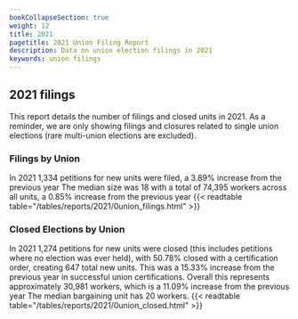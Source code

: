 ```yaml
---
bookCollapseSection: true
weight: 12
title: 2021
pagetitle: 2021 Union Filing Report
description: Data on union election filings in 2021
keywords: union filings
---
```


## 2021 filings

This report details the number of filings and closed units in 2021. As a reminder, we are only showing filings and closures related to single union elections (rare multi-union elections are excluded).

### Filings by Union
In 2021 1,334 petitions for new units were filed, a 3.89% increase from the previous year The median size was 18 with a total of 74,395 workers across all units, a 0.85% increase from the previous year
{{< readtable table="/tables/reports/2021/0union_filings.html" >}}

### Closed Elections by Union
In 2021 1,274 petitions for new units were closed (this includes petitions where no election was ever held), with 50.78% closed with a certification order, creating 647 total new units. This was a 15.33% increase from the previous year in successful union certifications. Overall this represents approximately 30,981 workers, which is a 11.09% increase from the previous year The median bargaining unit has 20 workers.
{{< readtable table="/tables/reports/2021/0union_closed.html" >}}
